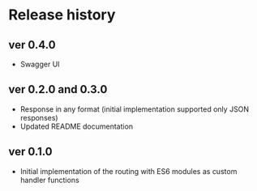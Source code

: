 # Release history

## ver 0.4.0

* Swagger UI

## ver 0.2.0 and 0.3.0

* Response in any format (initial implementation supported only JSON responses)
* Updated README documentation

## ver 0.1.0

* Initial implementation of the routing with ES6 modules as custom handler functions
